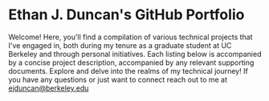 # Ethan J. Duncan's GitHub Portfolio
Welcome! Here, you'll find a compilation of various technical projects that I've engaged in, both during my tenure as a graduate student at UC Berkeley and through personal initiatives. Each listing below is accompanied by a concise project description, accompanied by any relevant supporting documents. Explore and delve into the realms of my technical journey! If you have any questions or just want to connect reach out to me at ejduncan@berkeley.edu